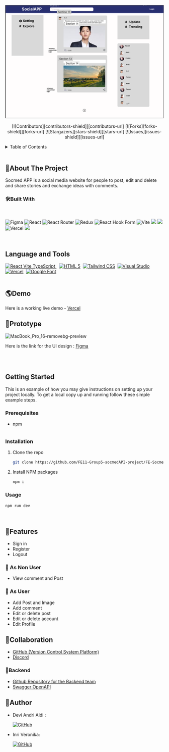<div align="center">
<img src="https://github.com/FE11-Group5-socmedAPI-project/FE-SocmedAPP/blob/main/src/assets/Group5.png"alt="Logo">

[![Contributors][contributors-shield]][contributors-url]
[![Forks][forks-shield]][forks-url]
[![Stargazers][stars-shield]][stars-url]
[![Issues][issues-shield]][issues-url]

</div>

<!-- TABLE OF CONTENTS -->
<details>
  <summary>Table of Contents</summary>
  <ol>
    <li>
      <a href="#about-the-project">About The Project</a>
      <ul>
        <li><a href="#built-with">Built With</a></li>
      </ul>
    </li>
    <li><a href="#demo">Demo</a></li>
    <li><a href="#prototype">Prototype</a></li>
    <li>
      <a href="#getting-started">Getting Started</a>
      <ul>
        <li><a href="#prerequisites">Prerequisites</a></li>
        <li><a href="#installation">Installation</a></li>
      </ul>
    </li>
    <li><a href="#features">Features</a></li>
    <li><a href="#collaboration">Collaboration</a></li>
    <li><a href="#backend">Backend </a></li>
    <li><a href="#author">Author</a></li>
  </ol>
</details>
<br>

## 📃About The Project

Socmed APP is a social media website for people to post, edit and delete and share stories and exchange ideas with comments.


### 🛠️Built With

<br>

![Figma](https://img.shields.io/badge/figma-%23F24E1E.svg?style=for-the-badge&logo=figma&logoColor=white)
![React](https://img.shields.io/badge/react-%2320232a.svg?style=for-the-badge&logo=react&logoColor=%2361DAFB)
![React Router](https://img.shields.io/badge/React_Router-CA4245?style=for-the-badge&logo=react-router&logoColor=white)
![Redux](https://img.shields.io/badge/redux-%23593d88.svg?style=for-the-badge&logo=redux&logoColor=white)
![React Hook Form](https://img.shields.io/badge/React%20Hook%20Form-%23EC5990.svg?style=for-the-badge&logo=reacthookform&logoColor=white)
![Vite](https://img.shields.io/badge/vite-%23646CFF.svg?style=for-the-badge&logo=vite&logoColor=white)
<img src="https://img.shields.io/badge/Tailwind_CSS-38B2AC?style=for-the-badge&logo=tailwind-css&logoColor=white" />
<img src="https://img.shields.io/badge/DaisyUi-FFFF00?style=for-the-badge&logo=daisyui&logoColor=white" />
![Vercel](https://img.shields.io/badge/Vercel-000000?style=for-the-badge&logo=vercel&logoColor=white)
<img src="https://img.shields.io/badge/Sweet Alert-7D4698?style=for-the-badge&logo=Sweet-Alert&logoColor=white" />

<br>

## Language and Tools
<div>
    <a href="https://vitejs.dev/guide/">
    <img src="https://res.cloudinary.com/practicaldev/image/fetch/s--os9DYPO5--/c_imagga_scale,f_auto,fl_progressive,h_420,q_auto,w_1000/https://dev-to-uploads.s3.amazonaws.com/uploads/articles/d3hgg1jny2imxei9lsto.jpg" title="React Vite TypeScript" alt="React Vite TypeScript" width="40"/>
    </a>&nbsp;
    <a href="https://www.w3schools.com/html/">
    <img src="https://drive.google.com/uc?export=view&id=1XPJKzToBlrQmMSff1NDoSCftzk0QQEJV" title="HTML 5" alt="HTML 5" width="40"/></a>&nbsp;
    <a href="https://tailwindcss.com/">
    <img src="https://drive.google.com/uc?export=view&id=1nMSZnnQmKXMfNfVpIWaTZlBDCqmSL_sx" title="Tailwind CSS" alt="Tailwind CSS" width="40"/></a>&nbsp;
    <a href="https://code.visualstudio.com/">
    <img src="https://drive.google.com/uc?export=view&id=1z9m4T_AYh_1O2qSCWdNn7-TmplDBgink" title="Visual Studio" alt="Visual Studio" width="40"/></a>&nbsp;
    <a href="https://vercel.com/">
    <img src="https://drive.google.com/uc?export=view&id=1i3h9awG8PtKshjU2Jsv1CBns4A32Pn8C" title="Vercel" alt="Vercel" width="40"/></a>&nbsp;
    <a href="https://fonts.google.com">
    <img src="https://drive.google.com/uc?export=view&id=1Mp9gYxSq4bB6jmy9-94aMzs2dATEWT_7" title="Google Fonts" alt="Google Font"  height="40"  width="220"/></a>&nbsp;
</div>

<br>

## 🌎Demo

Here is a working live demo - [Vercel](https://fe-socmed-app.vercel.app/)

## 🎨Prototype
![MacBook_Pro_16-removebg-preview](https://drive.google.com/file/d/1rvDtWIWUY2pFVQ3e-0X1b9_KI5kUAfcu/view?usp=sharing)

Here is the link for the UI design : [Figma](https://www.figma.com/file/O0OcMN8NjbV3sb3vonUC1e/Grroup-Project-5?node-id=0%3A1&t=IAwWvlGxhtWCKCVS-0)

<br/>
<br/>


## Getting Started

This is an example of how you may give instructions on setting up your project locally.
To get a local copy up and running follow these simple example steps.

### Prerequisites

- npm
  ```npm create vite@latest react-vite -- --template react-ts
  ```

### Installation

1. Clone the repo
   ```sh
   git clone https://github.com/FE11-Group5-socmedAPI-project/FE-SocmedAPP.git
   ```
2. Install NPM packages
   ```sh
   npm i
   ```

### Usage

```sh
npm run dev
```

<br/>

## 💫Features

- Sign in
- Register
- Logout

### 🧑‍ As Non User

- View comment and Post

### 🧑 As User

- Add Post and Image
- Add comment
- Edit or delete post
- Edit or delete account
- Edit Profile

## 🤝Collaboration

- [GitHub (Version Control System Platform)](https://github.com/FE11-Group5-socmedAPI-project/FE-SocmedAPP)
- [Discord](https://discord.com/)

### 🧰Backend

- [Github Repository for the Backend team](https://github.com/BE14-Group5/socmedAPI-project)
- [Swagger OpenAPI](https://app.swaggerhub.com/apis/ekacahyaps/soc-med_app_api/1.0.0#/)


## 🤖Author

- Devi Andri Aldi :

  [![GitHub](https://img.shields.io/badge/-Andri-black?style=for-the-badge&logo=github&logoColor=white)]([https://github.com/deviandrialdi)

- Inri Veronika:

  [![GitHub](https://img.shields.io/badge/-Inri-black?style=for-the-badge&logo=github&logoColor=white)]([https://github.com/ALTA-Fe11-Inri)
